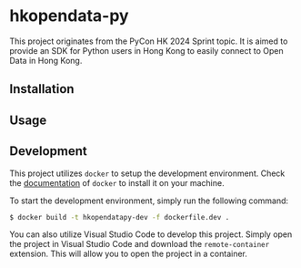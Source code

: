 # hkopendata-py
This project originates from the PyCon HK 2024 Sprint topic. It is aimed to provide an SDK for Python users in Hong Kong to easily connect to Open Data in Hong Kong.

## Installation

## Usage

## Development

This project utilizes `docker` to setup the development environment. Check the [documentation](https://docs.docker.com/engine/install/) of `docker` to install it on your machine.

To start the development environment, simply run the following command:

```bash
$ docker build -t hkopendatapy-dev -f dockerfile.dev .
```

You can also utilize Visual Studio Code to develop this project. Simply open the project in Visual Studio Code and download the `remote-container` extension. This will allow you to open the project in a container.